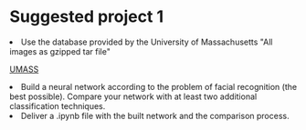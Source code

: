 <h1>Suggested project 1</h1>

<li> Use the database provided by the University of Massachusetts  "All images as gzipped tar file"

<a href=http://vis-www.cs.umass.edu/lfw/>UMASS</a>

<li>Build a neural network according to the problem of facial recognition (the best possible). Compare your network with at least two additional classification techniques.

<li>Deliver a .ipynb file with the built network and the comparison process.
